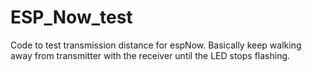 # ESP_Now_test
Code to test transmission distance for espNow.  Basically keep walking away from transmitter with the receiver until the LED stops flashing. 
